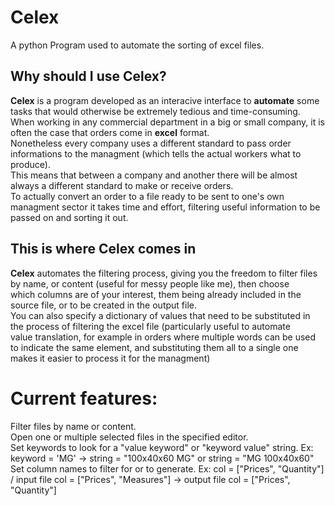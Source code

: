 # Celex
A python Program used to automate the sorting of excel files.

## Why should I use Celex?
**Celex** is a program developed as an interacive interface to **automate** some tasks that would otherwise be extremely tedious and time-consuming.  
When working in any commercial department in a big or small company, it is often the case that orders come in **excel** format.  
Nonetheless every company uses a different standard to pass order informations to the managment (which tells the actual workers what to produce).  
This means that between a company and another there will be almost always a different standard to make or receive orders.  
To actually convert an order to a file ready to be sent to one's own managment sector it takes time and effort, filtering useful information to be passed on 
and sorting it out.  

## This is where Celex comes in
**Celex** automates the filtering process, giving you the freedom to filter files by name, or content (useful for messy people like me), then choose  
which columns are of your interest, them being already included in the source file, or to be created in the output file.  
You can also specify a dictionary of values that need to be substituted in the process of filtering the excel file (particularly useful to automate  
value translation, for example in orders where multiple words can be used to indicate the same element, and substituting them all to a single one makes
it easier to process it for the managment)  


# Current features:
Filter files by name or content.  
Open one or multiple selected files in the specified editor.  
Set keywords to look for a "value keyword" or "keyword value" string. Ex: keyword = 'MG' -> string = "100x40x60 MG" or string = "MG 100x40x60"  
Set column names to filter for or to generate. Ex: col = ["Prices", "Quantity"] / input file col = ["Prices", "Measures"] -> output file col = ["Prices", "Quantity"]
